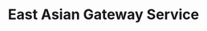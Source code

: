 ---
objectid: '4'
title: East Asian Gateway Service
alternatetitle:
external_url: https://library.pitt.edu/eal-gateway-service
category: Cross-collection search and discovery
institution: University of Pittsburgh Library System
description: The EAGS, supported by the University of Pittsburgh Library System, focuses
  on free delivery of full-text Chinese academic publications to researchers. The
  EAGS delivers Chinese documents to any individual researchers for research and teaching
  purpose or non-profit organizations who cannot find the needed item in any U.S.
  libraries.
layout: resource
---